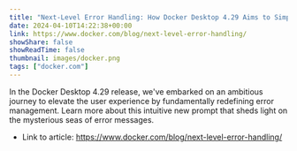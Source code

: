 ```yaml
---
title: "Next-Level Error Handling: How Docker Desktop 4.29 Aims to Simplify Developer Challenges"
date: 2024-04-10T14:22:38+00:00
link: https://www.docker.com/blog/next-level-error-handling/
showShare: false
showReadTime: false
thumbnail: images/docker.png
tags: ["docker.com"]
---
```

In the Docker Desktop 4.29 release, we've embarked on an ambitious journey to elevate the user experience by fundamentally redefining error management. Learn more about this  intuitive new prompt that sheds light on the mysterious seas of error messages.

- Link to article: https://www.docker.com/blog/next-level-error-handling/